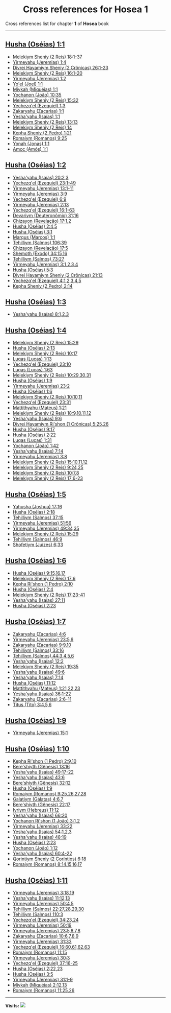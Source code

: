 <div align="center">

# Cross references for **Hosea 1**
</div>

Cross references list for chapter **1** of **Hosea** book

---

<h2 id="1"><a href="https://bible.ozzuu.com/pt_yah/Hos/1#1" target="_blank">Husha (Oséias) 1:1</a></h2>

- [Melekiym Sheniy (2 Reis) 18:1-37](https://bible.ozzuu.com/pt_yah/2Ki/18#1)
- [Yirmeyahu (Jeremias) 1:4](https://bible.ozzuu.com/pt_yah/Jer/1#4)
- [Divrei Hayamiym Sheniy (2 Crônicas) 26:1-23](https://bible.ozzuu.com/pt_yah/2Ch/26#1)
- [Melekiym Sheniy (2 Reis) 16:1-20](https://bible.ozzuu.com/pt_yah/2Ki/16#1)
- [Yirmeyahu (Jeremias) 1:2](https://bible.ozzuu.com/pt_yah/Jer/1#2)
- [Yo'el (Joel) 1:1](https://bible.ozzuu.com/pt_yah/Jl/1#1)
- [Miykah (Miquéias) 1:1](https://bible.ozzuu.com/pt_yah/Mic/1#1)
- [Yochanon (João) 10:35](https://bible.ozzuu.com/pt_yah/Joh/10#35)
- [Melekiym Sheniy (2 Reis) 15:32](https://bible.ozzuu.com/pt_yah/2Ki/15#32)
- [Yechezq'el (Ezequiel) 1:3](https://bible.ozzuu.com/pt_yah/Eze/1#3)
- [Zakaryahu (Zacarias) 1:1](https://bible.ozzuu.com/pt_yah/Zec/1#1)
- [Yesha'yahu (Isaías) 1:1](https://bible.ozzuu.com/pt_yah/Isa/1#1)
- [Melekiym Sheniy (2 Reis) 13:13](https://bible.ozzuu.com/pt_yah/2Ki/13#13)
- [Melekiym Sheniy (2 Reis) 14](https://bible.ozzuu.com/pt_yah/2Ki/14)
- [Kepha Sheniy (2 Pedro) 1:21](https://bible.ozzuu.com/pt_yah/2Pe/1#21)
- [Romaiym (Romanos) 9:25](https://bible.ozzuu.com/pt_yah/Rom/9#25)
- [Yonah (Jonas) 1:1](https://bible.ozzuu.com/pt_yah/Jon/1#1)
- [Amoc (Amós) 1:1](https://bible.ozzuu.com/pt_yah/Am/1#1)
<h2 id="2"><a href="https://bible.ozzuu.com/pt_yah/Hos/1#2" target="_blank">Husha (Oséias) 1:2</a></h2>

- [Yesha'yahu (Isaías) 20:2,3](https://bible.ozzuu.com/pt_yah/Isa/20#2)
- [Yechezq'el (Ezequiel) 23:1-49](https://bible.ozzuu.com/pt_yah/Eze/23#1)
- [Yirmeyahu (Jeremias) 13:1-11](https://bible.ozzuu.com/pt_yah/Jer/13#1)
- [Yirmeyahu (Jeremias) 3:9](https://bible.ozzuu.com/pt_yah/Jer/3#9)
- [Yechezq'el (Ezequiel) 6:9](https://bible.ozzuu.com/pt_yah/Eze/6#9)
- [Yirmeyahu (Jeremias) 2:13](https://bible.ozzuu.com/pt_yah/Jer/2#13)
- [Yechezq'el (Ezequiel) 16:1-63](https://bible.ozzuu.com/pt_yah/Eze/16#1)
- [Devariym (Deuteronômio) 31:16](https://bible.ozzuu.com/pt_yah/Deu/31#16)
- [Chizayon (Revelação) 17:1,2](https://bible.ozzuu.com/pt_yah/Rev/17#1)
- [Husha (Oséias) 2:4,5](https://bible.ozzuu.com/pt_yah/Hos/2#4)
- [Husha (Oséias) 3:1](https://bible.ozzuu.com/pt_yah/Hos/3#1)
- [Marqus (Marcos) 1:1](https://bible.ozzuu.com/pt_yah/Mar/1#1)
- [Tehilliym (Salmos) 106:39](https://bible.ozzuu.com/pt_yah/Psa/106#39)
- [Chizayon (Revelação) 17:5](https://bible.ozzuu.com/pt_yah/Rev/17#5)
- [Shemoth (Êxodo) 34:15,16](https://bible.ozzuu.com/pt_yah/Exo/34#15)
- [Tehilliym (Salmos) 73:27](https://bible.ozzuu.com/pt_yah/Psa/73#27)
- [Yirmeyahu (Jeremias) 3:1,2,3,4](https://bible.ozzuu.com/pt_yah/Jer/3#1)
- [Husha (Oséias) 5:3](https://bible.ozzuu.com/pt_yah/Hos/5#3)
- [Divrei Hayamiym Sheniy (2 Crônicas) 21:13](https://bible.ozzuu.com/pt_yah/2Ch/21#13)
- [Yechezq'el (Ezequiel) 4:1,2,3,4,5](https://bible.ozzuu.com/pt_yah/Eze/4#1)
- [Kepha Sheniy (2 Pedro) 2:14](https://bible.ozzuu.com/pt_yah/2Pe/2#14)
<h2 id="3"><a href="https://bible.ozzuu.com/pt_yah/Hos/1#3" target="_blank">Husha (Oséias) 1:3</a></h2>

- [Yesha'yahu (Isaías) 8:1,2,3](https://bible.ozzuu.com/pt_yah/Isa/8#1)
<h2 id="4"><a href="https://bible.ozzuu.com/pt_yah/Hos/1#4" target="_blank">Husha (Oséias) 1:4</a></h2>

- [Melekiym Sheniy (2 Reis) 15:29](https://bible.ozzuu.com/pt_yah/2Ki/15#29)
- [Husha (Oséias) 2:13](https://bible.ozzuu.com/pt_yah/Hos/2#13)
- [Melekiym Sheniy (2 Reis) 10:17](https://bible.ozzuu.com/pt_yah/2Ki/10#17)
- [Luqas (Lucas) 1:13](https://bible.ozzuu.com/pt_yah/Luk/1#13)
- [Yechezq'el (Ezequiel) 23:10](https://bible.ozzuu.com/pt_yah/Eze/23#10)
- [Luqas (Lucas) 1:63](https://bible.ozzuu.com/pt_yah/Luk/1#63)
- [Melekiym Sheniy (2 Reis) 10:29,30,31](https://bible.ozzuu.com/pt_yah/2Ki/10#29)
- [Husha (Oséias) 1:9](https://bible.ozzuu.com/pt_yah/Hos/1#9)
- [Yirmeyahu (Jeremias) 23:2](https://bible.ozzuu.com/pt_yah/Jer/23#2)
- [Husha (Oséias) 1:6](https://bible.ozzuu.com/pt_yah/Hos/1#6)
- [Melekiym Sheniy (2 Reis) 10:10,11](https://bible.ozzuu.com/pt_yah/2Ki/10#10)
- [Yechezq'el (Ezequiel) 23:31](https://bible.ozzuu.com/pt_yah/Eze/23#31)
- [Mattithyahu (Mateus) 1:21](https://bible.ozzuu.com/pt_yah/Mat/1#21)
- [Melekiym Sheniy (2 Reis) 18:9,10,11,12](https://bible.ozzuu.com/pt_yah/2Ki/18#9)
- [Yesha'yahu (Isaías) 9:6](https://bible.ozzuu.com/pt_yah/Isa/9#6)
- [Divrei Hayamiym Ri'shon (1 Crônicas) 5:25,26](https://bible.ozzuu.com/pt_yah/1Ch/5#25)
- [Husha (Oséias) 9:17](https://bible.ozzuu.com/pt_yah/Hos/9#17)
- [Husha (Oséias) 2:22](https://bible.ozzuu.com/pt_yah/Hos/2#22)
- [Luqas (Lucas) 1:31](https://bible.ozzuu.com/pt_yah/Luk/1#31)
- [Yochanon (João) 1:42](https://bible.ozzuu.com/pt_yah/Joh/1#42)
- [Yesha'yahu (Isaías) 7:14](https://bible.ozzuu.com/pt_yah/Isa/7#14)
- [Yirmeyahu (Jeremias) 3:8](https://bible.ozzuu.com/pt_yah/Jer/3#8)
- [Melekiym Sheniy (2 Reis) 15:10,11,12](https://bible.ozzuu.com/pt_yah/2Ki/15#10)
- [Melekiym Sheniy (2 Reis) 9:24,25](https://bible.ozzuu.com/pt_yah/2Ki/9#24)
- [Melekiym Sheniy (2 Reis) 10:7,8](https://bible.ozzuu.com/pt_yah/2Ki/10#7)
- [Melekiym Sheniy (2 Reis) 17:6-23](https://bible.ozzuu.com/pt_yah/2Ki/17#6)
<h2 id="5"><a href="https://bible.ozzuu.com/pt_yah/Hos/1#5" target="_blank">Husha (Oséias) 1:5</a></h2>

- [Yahusha (Joshua) 17:16](https://bible.ozzuu.com/pt_yah/Jos/17#16)
- [Husha (Oséias) 2:18](https://bible.ozzuu.com/pt_yah/Hos/2#18)
- [Tehilliym (Salmos) 37:15](https://bible.ozzuu.com/pt_yah/Psa/37#15)
- [Yirmeyahu (Jeremias) 51:56](https://bible.ozzuu.com/pt_yah/Jer/51#56)
- [Yirmeyahu (Jeremias) 49:34,35](https://bible.ozzuu.com/pt_yah/Jer/49#34)
- [Melekiym Sheniy (2 Reis) 15:29](https://bible.ozzuu.com/pt_yah/2Ki/15#29)
- [Tehilliym (Salmos) 46:9](https://bible.ozzuu.com/pt_yah/Psa/46#9)
- [Shofetiym (Juízes) 6:33](https://bible.ozzuu.com/pt_yah/Jdg/6#33)
<h2 id="6"><a href="https://bible.ozzuu.com/pt_yah/Hos/1#6" target="_blank">Husha (Oséias) 1:6</a></h2>

- [Husha (Oséias) 9:15,16,17](https://bible.ozzuu.com/pt_yah/Hos/9#15)
- [Melekiym Sheniy (2 Reis) 17:6](https://bible.ozzuu.com/pt_yah/2Ki/17#6)
- [Kepha Ri'shon (1 Pedro) 2:10](https://bible.ozzuu.com/pt_yah/1Pe/2#10)
- [Husha (Oséias) 2:4](https://bible.ozzuu.com/pt_yah/Hos/2#4)
- [Melekiym Sheniy (2 Reis) 17:23-41](https://bible.ozzuu.com/pt_yah/2Ki/17#23)
- [Yesha'yahu (Isaías) 27:11](https://bible.ozzuu.com/pt_yah/Isa/27#11)
- [Husha (Oséias) 2:23](https://bible.ozzuu.com/pt_yah/Hos/2#23)
<h2 id="7"><a href="https://bible.ozzuu.com/pt_yah/Hos/1#7" target="_blank">Husha (Oséias) 1:7</a></h2>

- [Zakaryahu (Zacarias) 4:6](https://bible.ozzuu.com/pt_yah/Zec/4#6)
- [Yirmeyahu (Jeremias) 23:5,6](https://bible.ozzuu.com/pt_yah/Jer/23#5)
- [Zakaryahu (Zacarias) 9:9,10](https://bible.ozzuu.com/pt_yah/Zec/9#9)
- [Tehilliym (Salmos) 33:16](https://bible.ozzuu.com/pt_yah/Psa/33#16)
- [Tehilliym (Salmos) 44:3,4,5,6](https://bible.ozzuu.com/pt_yah/Psa/44#3)
- [Yesha'yahu (Isaías) 12:2](https://bible.ozzuu.com/pt_yah/Isa/12#2)
- [Melekiym Sheniy (2 Reis) 19:35](https://bible.ozzuu.com/pt_yah/2Ki/19#35)
- [Yesha'yahu (Isaías) 49:6](https://bible.ozzuu.com/pt_yah/Isa/49#6)
- [Yesha'yahu (Isaías) 7:14](https://bible.ozzuu.com/pt_yah/Isa/7#14)
- [Husha (Oséias) 11:12](https://bible.ozzuu.com/pt_yah/Hos/11#12)
- [Mattithyahu (Mateus) 1:21,22,23](https://bible.ozzuu.com/pt_yah/Mat/1#21)
- [Yesha'yahu (Isaías) 36:1-22](https://bible.ozzuu.com/pt_yah/Isa/36#1)
- [Zakaryahu (Zacarias) 2:6-11](https://bible.ozzuu.com/pt_yah/Zec/2#6)
- [Titus (Tito) 3:4,5,6](https://bible.ozzuu.com/pt_yah/Tit/3#4)
<h2 id="9"><a href="https://bible.ozzuu.com/pt_yah/Hos/1#9" target="_blank">Husha (Oséias) 1:9</a></h2>

- [Yirmeyahu (Jeremias) 15:1](https://bible.ozzuu.com/pt_yah/Jer/15#1)
<h2 id="10"><a href="https://bible.ozzuu.com/pt_yah/Hos/1#10" target="_blank">Husha (Oséias) 1:10</a></h2>

- [Kepha Ri'shon (1 Pedro) 2:9,10](https://bible.ozzuu.com/pt_yah/1Pe/2#9)
- [Bere'shiyth (Gênesis) 13:16](https://bible.ozzuu.com/pt_yah/Gen/13#16)
- [Yesha'yahu (Isaías) 49:17-22](https://bible.ozzuu.com/pt_yah/Isa/49#17)
- [Yesha'yahu (Isaías) 43:6](https://bible.ozzuu.com/pt_yah/Isa/43#6)
- [Bere'shiyth (Gênesis) 32:12](https://bible.ozzuu.com/pt_yah/Gen/32#12)
- [Husha (Oséias) 1:9](https://bible.ozzuu.com/pt_yah/Hos/1#9)
- [Romaiym (Romanos) 9:25,26,27,28](https://bible.ozzuu.com/pt_yah/Rom/9#25)
- [Galatiym (Gálatas) 4:6,7](https://bible.ozzuu.com/pt_yah/Gal/4#6)
- [Bere'shiyth (Gênesis) 22:17](https://bible.ozzuu.com/pt_yah/Gen/22#17)
- [Ivriym (Hebreus) 11:12](https://bible.ozzuu.com/pt_yah/Heb/11#12)
- [Yesha'yahu (Isaías) 66:20](https://bible.ozzuu.com/pt_yah/Isa/66#20)
- [Yochanon Ri'shon (1 João) 3:1,2](https://bible.ozzuu.com/pt_yah/1Jo/3#1)
- [Yirmeyahu (Jeremias) 33:22](https://bible.ozzuu.com/pt_yah/Jer/33#22)
- [Yesha'yahu (Isaías) 54:1,2,3](https://bible.ozzuu.com/pt_yah/Isa/54#1)
- [Yesha'yahu (Isaías) 48:19](https://bible.ozzuu.com/pt_yah/Isa/48#19)
- [Husha (Oséias) 2:23](https://bible.ozzuu.com/pt_yah/Hos/2#23)
- [Yochanon (João) 1:12](https://bible.ozzuu.com/pt_yah/Joh/1#12)
- [Yesha'yahu (Isaías) 60:4-22](https://bible.ozzuu.com/pt_yah/Isa/60#4)
- [Qorintiym Sheniy (2 Coríntios) 6:18](https://bible.ozzuu.com/pt_yah/2Co/6#18)
- [Romaiym (Romanos) 8:14,15,16,17](https://bible.ozzuu.com/pt_yah/Rom/8#14)
<h2 id="11"><a href="https://bible.ozzuu.com/pt_yah/Hos/1#11" target="_blank">Husha (Oséias) 1:11</a></h2>

- [Yirmeyahu (Jeremias) 3:18,19](https://bible.ozzuu.com/pt_yah/Jer/3#18)
- [Yesha'yahu (Isaías) 11:12,13](https://bible.ozzuu.com/pt_yah/Isa/11#12)
- [Yirmeyahu (Jeremias) 50:4,5](https://bible.ozzuu.com/pt_yah/Jer/50#4)
- [Tehilliym (Salmos) 22:27,28,29,30](https://bible.ozzuu.com/pt_yah/Psa/22#27)
- [Tehilliym (Salmos) 110:3](https://bible.ozzuu.com/pt_yah/Psa/110#3)
- [Yechezq'el (Ezequiel) 34:23,24](https://bible.ozzuu.com/pt_yah/Eze/34#23)
- [Yirmeyahu (Jeremias) 50:19](https://bible.ozzuu.com/pt_yah/Jer/50#19)
- [Yirmeyahu (Jeremias) 23:5,6,7,8](https://bible.ozzuu.com/pt_yah/Jer/23#5)
- [Zakaryahu (Zacarias) 10:6,7,8,9](https://bible.ozzuu.com/pt_yah/Zec/10#6)
- [Yirmeyahu (Jeremias) 31:33](https://bible.ozzuu.com/pt_yah/Jer/31#33)
- [Yechezq'el (Ezequiel) 16:60,61,62,63](https://bible.ozzuu.com/pt_yah/Eze/16#60)
- [Romaiym (Romanos) 11:15](https://bible.ozzuu.com/pt_yah/Rom/11#15)
- [Yirmeyahu (Jeremias) 30:3](https://bible.ozzuu.com/pt_yah/Jer/30#3)
- [Yechezq'el (Ezequiel) 37:16-25](https://bible.ozzuu.com/pt_yah/Eze/37#16)
- [Husha (Oséias) 2:22,23](https://bible.ozzuu.com/pt_yah/Hos/2#22)
- [Husha (Oséias) 3:5](https://bible.ozzuu.com/pt_yah/Hos/3#5)
- [Yirmeyahu (Jeremias) 31:1-9](https://bible.ozzuu.com/pt_yah/Jer/31#1)
- [Miykah (Miquéias) 2:12,13](https://bible.ozzuu.com/pt_yah/Mic/2#12)
- [Romaiym (Romanos) 11:25,26](https://bible.ozzuu.com/pt_yah/Rom/11#25)


---

**Visits:**
![](https://profile-counter.glitch.me/visitCounter_crossrefs22/count.svg)

